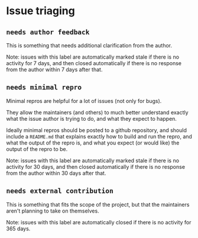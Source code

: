 # Issue triaging

## `needs author feedback`

This is something that needs additional clarification from the author.

Note: issues with this label are automatically marked stale if there is no activity for 7 days,
and then closed automatically if there is no response from the author within 7 days after that.

## `needs minimal repro`

Minimal repros are helpful for a lot of issues (not only for bugs).

They allow the maintainers (and others) to much better understand exactly what the
issue author is trying to do, and what they expect to happen.

Ideally minimal repros should be posted to a github repository,
and should include a `README.md` that explains exactly how to build and run the repro,
and what the output of the repro is, and what you expect (or would like) the output of
the repro to be.

Note: issues with this label are automatically marked stale if there is no activity for 30 days,
and then closed automatically if there is no response from the author within 30 days after that.

## `needs external contribution`

This is something that fits the scope of the project,
but that the maintainers aren't planning to take on themselves.

Note: issues with this label are automatically closed if there is no activity for 365 days.
